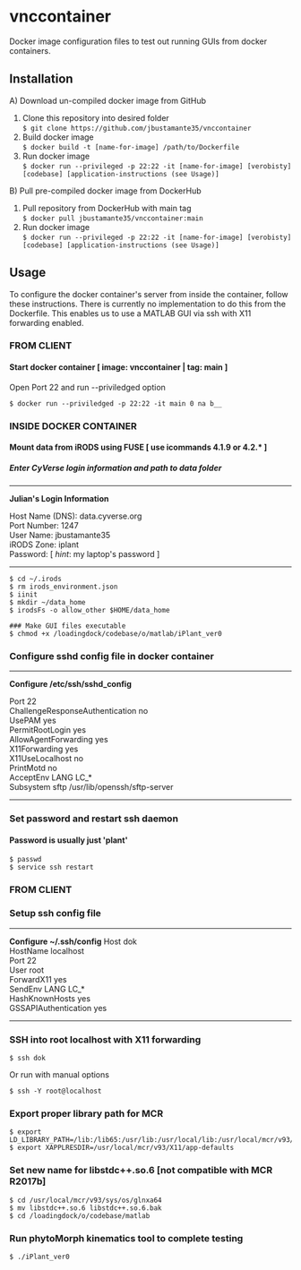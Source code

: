 # vnccontainer
Docker image configuration files to test out running GUIs from docker containers. 

## Installation
A)  Download un-compiled docker image from GitHub
  1) Clone this repository into desired folder <br />
    ```
    $ git clone https://github.com/jbustamante35/vnccontainer
    ```
  2) Build docker image <br />
    ```
    $ docker build -t [name-for-image] /path/to/Dockerfile
    ```
  3) Run docker image <br />
    ```
    $ docker run --privileged -p 22:22 -it [name-for-image] [verobisty] [codebase] [application-instructions (see Usage)]
    ```

B) Pull pre-compiled docker image from DockerHub
  1) Pull repository from DockerHub with main tag <br />
    ```
    $ docker pull jbustamante35/vnccontainer:main
    ```
  2) Run docker image <br />
    ```
    $ docker run --privileged -p 22:22 -it [name-for-image] [verobisty] [codebase] [application-instructions (see Usage)]
    ```

## Usage
To configure the docker container's server from inside the container, follow these instructions. 
There is currently no implementation to do this from the Dockerfile.
This enables us to use a MATLAB GUI via ssh with X11 forwarding enabled.

### FROM CLIENT
#### Start docker container [ image: vnccontainer | tag: main ]
Open Port 22 and run --priviledged option
```
$ docker run --priviledged -p 22:22 -it main 0 na b__
```

### INSIDE DOCKER CONTAINER
#### Mount data from iRODS using FUSE [ use icommands 4.1.9 or 4.2.* ]
##### Enter CyVerse login information and path to data folder
---
**Julian's Login Information**

  Host Name (DNS): data.cyverse.org <br />
  Port Number: 1247 <br />
  User Name: jbustamante35 <br />
  iRODS Zone: iplant <br />
  Password: [ *hint*: my laptop's password ] <br />

---

```
$ cd ~/.irods
$ rm irods_environment.json
$ iinit
$ mkdir ~/data_home
$ irodsFs -o allow_other $HOME/data_home

### Make GUI files executable
$ chmod +x /loadingdock/codebase/o/matlab/iPlant_ver0
```

### Configure sshd config file in docker container
---
**Configure /etc/ssh/sshd_config**

Port 22 <br />
ChallengeResponseAuthentication no <br />
UsePAM yes <br />
PermitRootLogin yes <br />
AllowAgentForwarding yes <br />
X11Forwarding yes <br />
X11UseLocalhost no <br />
PrintMotd no <br />
AcceptEnv LANG LC_* <br />
Subsystem       sftp    /usr/lib/openssh/sftp-server <br />

---

### Set password and restart ssh daemon
#### Password is usually just 'plant'
```
$ passwd
$ service ssh restart
```

### FROM CLIENT
### Setup ssh config file 
---
**Configure ~/.ssh/config**
Host dok <br />
    HostName localhost <br />
    Port 22 <br />
    User root <br />
    ForwardX11 yes <br />
    SendEnv LANG LC_* <br />
    HashKnownHosts yes <br />
    GSSAPIAuthentication yes <br />

---

### SSH into root localhost with X11 forwarding
```
$ ssh dok
```
Or run with manual options 
```
$ ssh -Y root@localhost
```

### Export proper library path for MCR
```
$ export LD_LIBRARY_PATH=/lib:/lib65:/usr/lib:/usr/local/lib:/usr/local/mcr/v93/runtime/glnxa64:/usr/local/mcr/v93/bin/glnxa64:/usr/local/mcr/v93/sys/os/glnxa64:/usr/local/nvidia/lib:/usr/local/nvidia/lib64
$ export XAPPLRESDIR=/usr/local/mcr/v93/X11/app-defaults
```

### Set new name for libstdc++.so.6 [not compatible with MCR R2017b]
```
$ cd /usr/local/mcr/v93/sys/os/glnxa64
$ mv libstdc++.so.6 libstdc++.so.6.bak
$ cd /loadingdock/o/codebase/matlab
```

### Run phytoMorph kinematics tool to complete testing
```
$ ./iPlant_ver0
```


